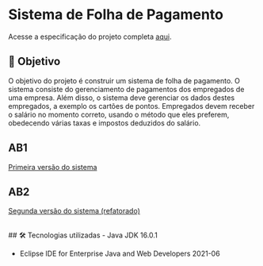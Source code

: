 # Sistema de Folha de Pagamento

Acesse a especificação do projeto completa [aqui](https://github.com/audreyemmely/folha-de-pagamento/blob/main/especificacao_projeto.pdf).

## :dart: Objetivo 
O objetivo do projeto é construir um sistema de folha de pagamento. O sistema consiste do gerenciamento de pagamentos dos empregados de uma empresa. Além disso, o sistema deve
gerenciar os dados destes empregados, a exemplo os cartões de pontos. Empregados devem receber o salário no momento correto, usando o método que eles preferem, obedecendo várias taxas e impostos deduzidos do salário.
<br/>

## AB1
[Primeira versão do sistema](https://github.com/audreyemmely/folha-de-pagamento/tree/main/sistema-folha-de-pagamento)

## AB2
[Segunda versão do sistema (refatorado)](https://github.com/audreyemmely/folha-de-pagamento/tree/main/payroll_refac)

<br/>
## 🛠️ Tecnologias utilizadas
- Java JDK 16.0.1

- Eclipse IDE for Enterprise Java and Web Developers 2021-06

